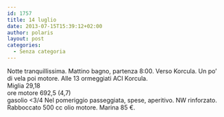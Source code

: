 ```yaml
---
id: 1757
title: 14 luglio
date: 2013-07-15T15:39:12+02:00
author: polaris
layout: post
categories:
  - Senza categoria
---
```

Notte tranquillissima. Mattino bagno, partenza 8:00. Verso Korcula. Un po&#8217; di vela poi motore. Alle 13 ormeggiati ACI Korcula.  
Miglia 29,18  
ore motore 692,5 (4,7)  
gasolio <3/4 Nel pomeriggio passeggiata, spese, aperitivo. NW rinforzato. Rabboccato 500 cc olio motore. Marina 85 €.